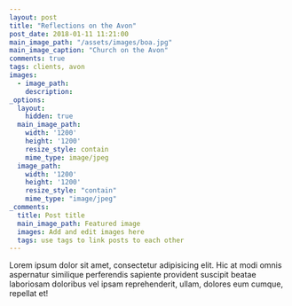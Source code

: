 ```yaml
---
layout: post
title: "Reflections on the Avon"
post_date: 2018-01-11 11:21:00
main_image_path: "/assets/images/boa.jpg"
main_image_caption: "Church on the Avon"
comments: true
tags: clients, avon
images:
  - image_path:
    description:
_options:
  layout:
    hidden: true
  main_image_path:
    width: '1200'
    height: '1200'
    resize_style: contain
    mime_type: image/jpeg
  image_path:
    width: '1200'
    height: '1200'
    resize_style: "contain"
    mime_type: "image/jpeg"   
_comments:
  title: Post title
  main_image_path: Featured image
  images: Add and edit images here
  tags: use tags to link posts to each other
---
```


Lorem ipsum dolor sit amet, consectetur adipisicing elit. Hic at modi omnis aspernatur similique perferendis sapiente provident suscipit beatae laboriosam doloribus vel ipsam reprehenderit, ullam, dolores eum cumque, repellat et!